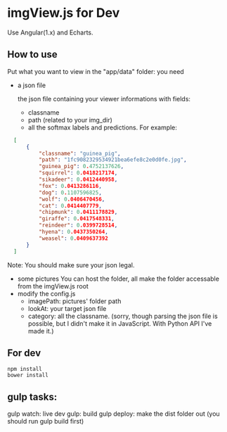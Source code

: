 # imgView.js for Dev
Use Angular(1.x) and Echarts.

## How to use
Put what you want to view in the "app/data" folder: you need
* a json file

  the json file containing your viewer informations with fields:

  * classname
  * path (related to your img_dir)
  * all the softmax labels and predictions. For example:
```json
  [
      {
          "classname": "guinea_pig",
          "path": "1fc9082329534921bea6efe8c2e0d0fe.jpg",
          "guinea_pig": 0.4752137626,
          "squirrel": 0.0418217174,
          "sikadeer": 0.0412440958,
          "fox": 0.0413286116,
          "dog": 0.1107596825,
          "wolf": 0.0406470456,
          "cat": 0.0414407779,
          "chipmunk": 0.0411178829,
          "giraffe": 0.0417548331,
          "reindeer": 0.0399728514,
          "hyena": 0.0437350264,
          "weasel": 0.0409637392
      }
  ]
```
  Note: You should make sure your json legal.
* some pictures
  You can host the folder, all make the folder accessable from the imgView.js root
* modify the config.js
  * imagePath: pictures' folder path
  * lookAt: your target json file
  * category: all the classname. (sorry, though parsing the json file is possible, but I didn't make it in JavaScript. With Python API I've made it.)

## For dev
```shell
npm install
bower install
```

## gulp tasks:
gulp watch: live dev
gulp: build
gulp deploy: make the dist folder out (you should run gulp build first)
